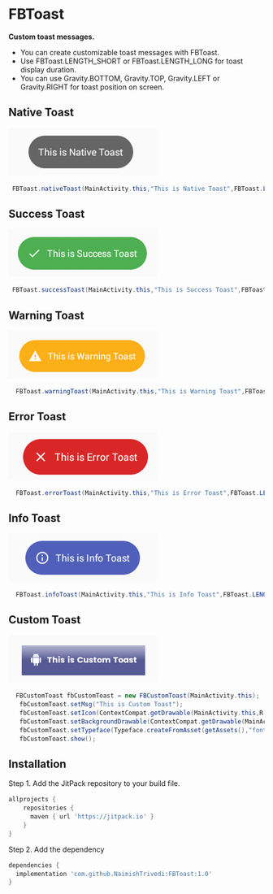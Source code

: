 # FBToast
**Custom toast messages.**
- You can create customizable toast messages with FBToast.
- Use FBToast.LENGTH_SHORT or FBToast.LENGTH_LONG for toast display duration.
- You can use Gravity.BOTTOM, Gravity.TOP, Gravity.LEFT or Gravity.RIGHT for toast position on screen.

## Native Toast
![alt text](https://github.com/NaimishTrivedi/FBToast/blob/master/nativetoast.png)
```java
 FBToast.nativeToast(MainActivity.this,"This is Native Toast",FBToast.LENGTH_SHORT);
 ```
 ## Success Toast
![alt text](https://github.com/NaimishTrivedi/FBToast/blob/master/successtoast.png)
```java
 FBToast.successToast(MainActivity.this,"This is Success Toast",FBToast.LENGTH_SHORT);
 ```
  ## Warning Toast
![alt text](https://github.com/NaimishTrivedi/FBToast/blob/master/warningtoast.png)
```java
  FBToast.warningToast(MainActivity.this,"This is Warning Toast",FBToast.LENGTH_SHORT);
  ```
   ## Error Toast
![alt text](https://github.com/NaimishTrivedi/FBToast/blob/master/errortoast.png)
```java
  FBToast.errorToast(MainActivity.this,"This is Error Toast",FBToast.LENGTH_SHORT);
  ```
   ## Info Toast
![alt text](https://github.com/NaimishTrivedi/FBToast/blob/master/infotoast.png)
```java
  FBToast.infoToast(MainActivity.this,"This is Info Toast",FBToast.LENGTH_SHORT); 
  ```
  ## Custom Toast
![alt text](https://github.com/NaimishTrivedi/FBToast/blob/master/customtoast.png)
```java
  FBCustomToast fbCustomToast = new FBCustomToast(MainActivity.this);
   fbCustomToast.setMsg("This is Custom Toast");
   fbCustomToast.setIcon(ContextCompat.getDrawable(MainActivity.this,R.drawable.ic_android_white_24dp));
   fbCustomToast.setBackgroundDrawable(ContextCompat.getDrawable(MainActivity.this,R.drawable.bg_gradient));
   fbCustomToast.setTypeface(Typeface.createFromAsset(getAssets(),"font/PoppinsBold.ttf"));
   fbCustomToast.show(); 
   ```
   ## Installation

Step 1. Add the JitPack repository to your build file. 
```gradle
allprojects {
    repositories {
      maven { url 'https://jitpack.io' }
    }
}
```

Step 2. Add the dependency
```gradle
dependencies {
  implementation 'com.github.NaimishTrivedi:FBToast:1.0'
}
```
